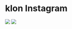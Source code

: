 # klon Instagram 

![](/frontend-bootstrap/ınstagram/images/01.png)
![](/frontend-bootstrap/ınstagram/images/02.png)